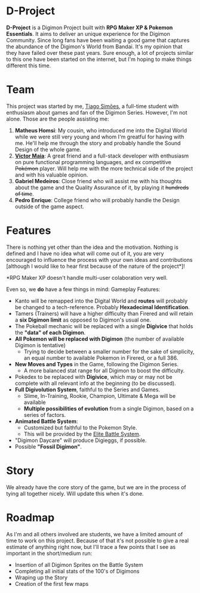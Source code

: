 # D-Project

**D-Project** is a Digimon Project built with **RPG Maker XP &amp; Pokemon Essentials**. It aims to deliver an unique experience for the Digimon Community. Since long fans have been waiting a good game that captures the abundance of the Digimon's World from Bandai. It's my opinion that they have failed over these past years. Sure enough, a lot of projects similar to this one have been started on the internet, but I'm hoping to make things different this time. 

# Team

This project was started by me, [Tiago Simões](http://github.com/tloriato), a full-time student with enthusiasm about games and fan of the Digimon Series. However, I'm not alone. Those are the people assisting me:

1. **Matheus Homsi**: My cousin, who introduced me into the Digital World while we were still very young and whom I'm greatful for having with me. He'll help me through the story and probably handle the Sound Design of the whole game.
2. [**Victor Maia**](http://github.com/maiavictor): A great friend and a full-stack developer with enthusiasm on pure functional programming languages, and ex competitive ~~Pokémon~~ player. Will help me with the more technical side of the project and with his valuable opinion.
3. **Gabriel Medeiros**: Close friend who will assist me with his thoughts about the game and the Quality Assurance of it, by playing it ~~hundreds of time~~.
4. **Pedro Enrique**: College friend who will probably handle the Design outside of the game aspect.

# Features

There is nothing yet other than the idea and the motivation.  Nothing is defined and I have no idea what will come out of it, you are very encouraged to influence the process with your own ideas and contributions [although I would like to hear first because of the nature of the project*]!

*RPG Maker XP doesn't handle multi-user colaboration very well.

Even so, we **do** have a few things in mind:
Gameplay Features:

- Kanto will be remapped into the Digital World and **routes** will probably be changed to a tech-reference. Probably **Hexadecimal Identification**.
- Tamers (Trainers) will have a higher difficulty than Firered and will retain a **six Digimon limit** as opposed to Digimon's usual one.
- The Pokeball mechanic will be replaced with a single **Digivice** that holds the **"data" of each Digimon**.
- **All Pokemon will be replaced with Digimon** (the number of available Digimon is tentative)
    - Trying to decide between a smaller number for the sake of simplicity, an equal number to available Pokemon in Firered, or a full 386.
- **New Moves and Types** in the Game, following the Digimon Series.
    - A more balanced stat range for all Digimon to boost the difficulty.
- Pokedex to be replaced with **Digivice**, which may or may not be complete with all relevant info at the beginning (to be discussed).
- **Full Digivolution System**, faithful to the Series and Games.
    - Slime, In-Training, Rookie, Champion, Ultimate &amp; Mega will be available
    - **Multiple possibilities of evolution** from a single Digimon, based on a series of factors.
- **Animated Battle System**: 
    - Customized but faithful to the Pokemon Style. 
    - This will be provided by the [Elite Battle System](www.pokecommunity.com/showthread.php?t=343665).
- "Digimon Daycare" will produce Digieggs, if possible.
- Possible **"Fossil Digimon"**.

# Story

We already have the core story of the game, but we are in the process of tying all together nicely. Will update this when it's done.

# Roadmap

As I'm and all others involved are students, we have a limited amount of time to work on this project. Because of that it's not possible to give a real estimate of anything right now, but I'll trace a few points that I see as important in the short/medium run:

- Insertion of all Digimon Sprites on the Battle System
- Completing all initial stats of the 100's of Digimons
- Wraping up the Story
- Creation of the first few maps
